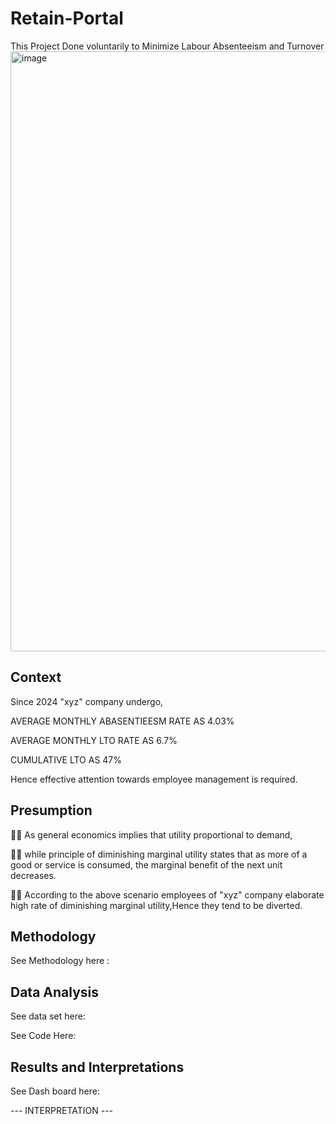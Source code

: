 # Retain-Portal
This Project Done voluntarily to Minimize Labour Absenteeism and Turnover
<img width="1290" height="960" alt="image" src="https://github.com/user-attachments/assets/61a22036-a4af-4e3f-ba01-84e83bc52c64" />

## Context
Since 2024 "xyz" company undergo,

 AVERAGE MONTHLY ABASENTIEESM RATE AS 4.03%
 
 AVERAGE MONTHLY LTO RATE AS 6.7%
 
 CUMULATIVE LTO AS 47%
 
Hence effective attention towards employee management is required.
## Presumption

👨‍🏫 As general economics implies that utility proportional to demand,

👨‍🏫 while principle of diminishing marginal utility states that as more of a good or service is consumed, the marginal benefit of the next unit decreases.

👨‍🏫 According to the above scenario employees of "xyz" company elaborate high rate of diminishing marginal utility,Hence they tend to be diverted.

## Methodology

See Methodology here :

## Data Analysis

See data set here:

See Code Here:

## Results and Interpretations

See Dash board here:

--- INTERPRETATION ---
